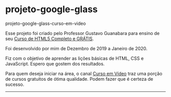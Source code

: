 # projeto-google-glass
projeto-google-glass-curso-em-video

Esse projeto foi criado pelo Professor Gustavo Guanabara para ensino de seu [Curso de HTML5 Completo e GRÁTIS](https://www.youtube.com/watch?v=epDCjksKMok&list=PLHz_AreHm4dlAnJ_jJtV29RFxnPHDuk9o "Click no link para acessar a playlist do Curso").

Foi desenvolvido por mim de Dezembro de 2019 a Janeiro de 2020.

Fiz com o objetivo de aprender as lições básicas de HTML, CSS e JavaScript. Espero que gostem dos resultados.

Para quem deseja iniciar na área, o canal [Curso em Vídeo](https://www.youtube.com/user/cursosemvideo/featured "Link para acessa a página do Canal no Youtube") traz uma porção de cursos gratuitos de ótima qualidade. Podem fazer que é certeza de sucesso.  

****************

